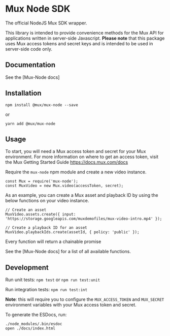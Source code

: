 # Mux Node SDK

The official NodeJS Mux SDK wrapper.

This library is intended to provide convenience methods for the Mux API for applications written in server-side Javascript.
__Please note__ that this package uses Mux access tokens and secret keys and is intended to be used in server-side code only.

## Documentation

See the [Mux-Node docs]

## Installation
```
npm install @mux/mux-node --save
```
or
```
yarn add @mux/mux-node
```

## Usage
To start, you will need a Mux access token and secret for your Mux environment. For more information on where to get
an access token, visit the Mux Getting Started Guide https://docs.mux.com/docs

Require the `mux-node` npm module and create a new video instance.
```
const Mux = require('mux-node');
const MuxVideo = new Mux.video(accessToken, secret);
```
As an example, you can create a Mux asset and playback ID by using the below functions on your video instance.
```
// Create an asset
MuxVideo.assets.create({ input: 'https://storage.googleapis.com/muxdemofiles/mux-video-intro.mp4' });
```

```
// Create a playback ID for an asset
MuxVideo.playbackIds.create(assetId, { policy: 'public' });
```

Every function will return a chainable promise

See the [Mux-Node docs] for a list of all available functions.

## Development

Run unit tests: `npm test` or `npm run test:unit`

Run integration tests: `npm run test:int`

__Note__: this will require you to configure the `MUX_ACCESS_TOKEN` and `MUX_SECRET` environment variables with your Mux access token and secret.


To generate the ESDocs, run:
```
./node_modules/.bin/esdoc
open ./docs/index.html
```



